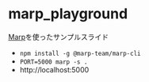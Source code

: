 # marp_playground

[Marp](https://marp.app/)を使ったサンプルスライド

- `npm install -g @marp-team/marp-cli`
- `PORT=5000 marp -s .`
- http://localhost:5000
